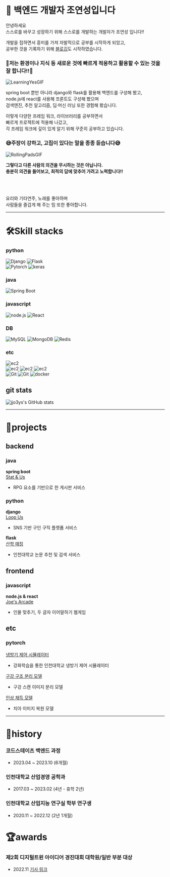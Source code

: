 # 👋 백엔드 개발자 조연성입니다

안녕하세요<br>
스스로를 바꾸고 성장하기 위해 스스로를 개발하는 개발자가 조연성 입니다!!<br>

개발을 접하면서 흥미를 가져 자발적으로 공부를 시작하게 되었고,<br>
공부한 것을 기록하기 위해 [블로깅](https://velog.io/@jjo3ys)도 시작하였습니다.


### 💪저는 환경이나 지식 등 새로운 것에 빠르게 적응하고 활용할 수 있는 것을 잘 합니다!!💪

![LearningYesGIF](https://user-images.githubusercontent.com/76899755/216823006-8bd8f2b5-69d5-4bab-8779-2e7c58367b0e.gif)

spring boot 뿐만 아니라 django와 flask를 활용해 백엔드를 구성해 봤고,<br>
node.js에 react를 사용해 프론트도 구성해 봤으며  <br>
검색엔진, 추천 알고리즘, 딥·머신 러닝 또한 경험해 봤습니다.<br>

이렇게 다양한 프레임 워크, 라이브러리를 공부하면서<br>
빠르게 프로젝트에 적용해 나갔고, <br>
각 프레임 워크에 깊이 있게 알기 위해 꾸준히 공부하고 있습니다.


### 😅주장이 강하고, 고집이 있다는 말을 종종 듣습니다😅
![RollingPadsGIF](https://github.com/jjo3ys/jjo3ys/assets/76899755/552be667-45b4-44fe-9df0-0d4cbe690b39)

**그렇다고 다른 사람의 의견을 무시하는 것은 아닙니다.<br>
충분히 의견을 들어보고, 최적의 답에 맞추어 가려고 노력합니다!!**

<br>
<br>
<br>
요리와 기타연주, 노래를 좋아하며<br> 
사람들을 즐겁게 해 주는 밈 또한 좋아합니다.

***

# 🛠️Skill stacks

### python
![Django](https://img.shields.io/badge/-django-092E20?style=flat&logo=django&logoColor=ffffff)
![Flask](https://img.shields.io/badge/-flask-000000?style=flat&logo=flask&logoColor=ffffff)
<br>
![Pytorch](https://img.shields.io/badge/-pytorch-EE4C2C?style=flar&logo=pytorch&logoColor=ffffff)
![keras](https://img.shields.io/badge/-keras-D00000?style=flat&logo=keras&logoColor=ffffff)
### java
![Spring Boot](https://img.shields.io/badge/springboot-6DB33F?style=flat&logo=springboot&logoColor=ffffff)
### javascript
![node.js](https://img.shields.io/badge/node.js-6DB33F?style=flat&logo=node.js&logoColor=ffffff)
![React](https://img.shields.io/badge/react-2496ED?style=flat&logo=react&logoColor=ffffff)
### DB
![MySQL](https://img.shields.io/badge/-MySQL-4479A1?style=flat&logo=mysql&logoColor=ffffff)
![MongoDB](https://img.shields.io/badge/-MongoDB-47A248?style=flat&logo=mongodb&logoColor=ffffff)
![Redis](https://img.shields.io/badge/-Redis-DC382D?style=flat&logo=redis&logoColor=ffffff)
### etc
![ec2](https://img.shields.io/badge/-elasticsearch-000000?style=flat&logo=elasticsearch&logoColor=ffffff)
<br>
![ec2](https://img.shields.io/badge/-amazonec2-FF9900?style=flat&logo=amazonec2&logoColor=ffffff)
![ec2](https://img.shields.io/badge/-amazons3-569A31?style=flat&logo=amazons3&logoColor=ffffff)
![ec2](https://img.shields.io/badge/-amazonrds-527FFF?style=flat&logo=amazonrds&logoColor=ffffff)
<br>
![Git](https://img.shields.io/badge/-Git-F05032?style=flat&logo=git&logoColor=ffffff)
![Git](https://img.shields.io/badge/-github-181717?style=flat&logo=github&logoColor=ffffff)
![docker](https://img.shields.io/badge/-docker-2496ED?style=flat&logo=docker&logoColor=ffffff)


## git stats

![jjo3ys's GitHub stats](https://github-readme-stats.vercel.app/api?username=jjo3ys&show_icons=true&theme=blue_navy)

***

# 📂projects

## backend

### java
**spring boot** <br>[Stat & Us](https://github.com/codestates-seb/seb45_main_022)<br>
- RPG 요소를 기반으로 한 게시판 서비스<br>

### python
**django** <br>[Loop Us](https://github.com/jjo3ys/loop_us)<br>
- SNS 기반 구인 구직 플랫폼 서비스


**flask** <br>[산학 매칭](https://github.com/jjo3ys/rndhub)<br>
- 인천대학교 논문 추천 및 검색 서비스

## frontend
### javascript

**node.js & react** <br>[Joe's Arcade](https://github.com/jjo3ys/minigame)<br>
- 인물 맞추기, 두 글자 이어말하기 웹게임

## etc
### pytorch
[냉방기 제어 시뮬레이터](https://github.com/jjo3ys/freez_controller_ui)<br>
- 강화학습을 통한 인천대학교 냉방기 제어 시뮬레이터

[구강 구조 분리 모델](https://github.com/jjo3ys/dof_segmentation)<br>
- 구강 스캔 이미지 분리 모델

[인상 채득 모델](https://github.com/jjo3ys/dof_pix2pix)<br>
- 치아 이미지 복원 모델

***

# 📜history

### 코드스테이츠 백엔드 과정
- 2023.04 ~ 2023.10 (6개월)

### 인천대학교 산업경영 공학과
- 2017.03 ~ 2023.02 (4년 - 휴학 2년)

### 인천대학교 산업지능 연구실 학부 연구생
- 2020.11 ~ 2022.12 (2년 1개월)

# 🏆awards

### 제2회 디지털트윈 아이디어 경진대회 대학원/일반 부분 대상
- 2022.11 [기사 링크](https://m.dhnews.co.kr/news/view/1065587694004070)

